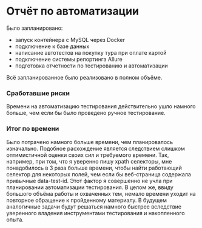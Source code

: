 # Отчёт по автоматизации

Было запланировано: 
- запуск контейнера с MySQL через Docker
- подключение к базе данных
- написание автотестов на покупку тура при оплате картой
- подключение системы репортинга Allure
- подготовка отчетности по тестированию и автоматизации

Всё запланированное было реализовано в полном объёме. 

### Сработавшие риски

Времени на автоматизацию тестирования действительно ушло намного больше, чем если бы было проведено ручное тестирование. 

### Итог по времени

Было потрачено намного больше времени, чем планировалось изначально. Подобное расхождение является
следствием слишком оптимистичной оценки своих сил и требуемого времени. Так, например, при том, что я уверенно пишу xpath селекторы, мне понадобилось в 3 раза больше времени, чтобы найти работающий селектор для некоторых полей, чем если бы веб-страница содержала привычные data-test-id. Этот фактор я совершенно не учла при планировании автоматизации тестирования. 
В целом же, ввиду большого объёма работы и охваченных тем, немало времени уходит на повторное обращение к пройденному материалу. В будущем аналогичные задачи будут решаться намного быстрее вследствие уверенного владения инструментами тестирования и накопленного опыта. 